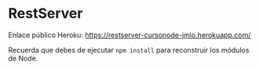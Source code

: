 # RestServer

Enlace público Heroku: https://restserver-cursonode-jmlo.herokuapp.com/

Recuerda que debes de ejecutar ```npm install``` para reconstruir los módulos de Node.